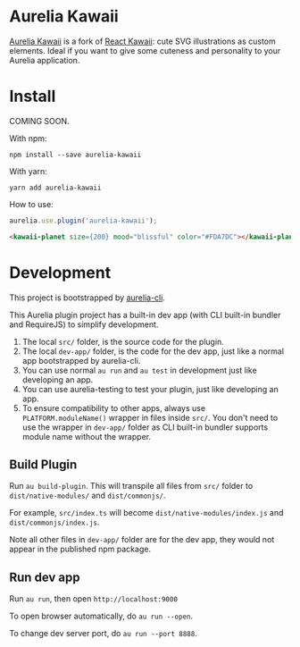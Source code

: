 # Aurelia Kawaii

[Aurelia Kawaii](https://cuddlebunny.github.io/aurelia-kawaii/) is a fork of [React Kawaii](https://github.com/miukimiu/react-kawaii): cute SVG illustrations as custom elements. Ideal if you want to give some cuteness and personality to your Aurelia application.

# Install

COMING SOON.

With npm:

```
npm install --save aurelia-kawaii
```

With yarn:

```
yarn add aurelia-kawaii
```

How to use:

```js
aurelia.use.plugin('aurelia-kawaii');
```

```html
<kawaii-planet size={200} mood="blissful" color="#FDA7DC"></kawaii-planet>
```

# Development

This project is bootstrapped by [aurelia-cli](https://github.com/aurelia/cli).

This Aurelia plugin project has a built-in dev app (with CLI built-in bundler and RequireJS) to simplify development.

1. The local `src/` folder, is the source code for the plugin.
2. The local `dev-app/` folder, is the code for the dev app, just like a normal app bootstrapped by aurelia-cli.
3. You can use normal `au run` and `au test` in development just like developing an app.
4. You can use aurelia-testing to test your plugin, just like developing an app.
5. To ensure compatibility to other apps, always use `PLATFORM.moduleName()` wrapper in files inside `src/`. You don't need to use the wrapper in `dev-app/` folder as CLI built-in bundler supports module name without the wrapper.

## Build Plugin

Run `au build-plugin`. This will transpile all files from `src/` folder to `dist/native-modules/` and `dist/commonjs/`.

For example, `src/index.ts` will become `dist/native-modules/index.js` and `dist/commonjs/index.js`.

Note all other files in `dev-app/` folder are for the dev app, they would not appear in the published npm package.

## Run dev app

Run `au run`, then open `http://localhost:9000`

To open browser automatically, do `au run --open`.

To change dev server port, do `au run --port 8888`.


